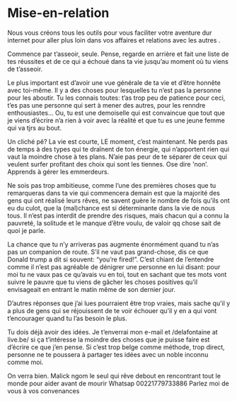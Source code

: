 # Mise-en-relation
Nous vous créons tous les outils pour vous faciliter votre aventure dur internet pour aller plus loin dans vos affaires et relations avec les autres .

Commence par t’asseoir, seule. Pense, regarde en arrière et fait une liste de tes réussites et de ce qui a échoué dans ta vie jusqu’au moment où tu viens de t’asseoir.

Le plus important est d’avoir une vue générale de ta vie et d’être honnête avec toi-même. Il y a des choses pour lesquelles tu n’est pas la personne pour les aboutir. Tu les connais toutes: t’as trop peu de patience pour ceci, t’es pas une personne qui sert à mener des autres, pour les renndre enthousiastes… Ou, tu est une demoiselle qui est convaincue que tout que je viens d’écrire n’a rien à voir avec la réalité et que tu es une jeune femme qui va tjrs au bout.

Un cliché pê? La vie est courte, LE moment, c’est maintenant. Ne perds pas de temps à des types qui te draînent de ton énergie, qui n’apportent rien qui vaut la moindre chose à tes plans. N’aie pas peur de te séparer de ceux qui veulent surfer profitant des choix qui sont les tiennes. Ose dire 'non’. Apprends à gérer les emmerdeurs.

Ne sois pas trop ambitieuse, comme l’une des premières choses que tu remarqueras dans ta vie qui commencera demain est que la majorité des gens qui ont réalisé leurs rêves, ne savent guère le nombre de fois qu’ils ont eu du culot, que la (mal)chance est si déterminante dans la vie de nous tous. Il n’est pas interdit de prendre des risques, mais chacun qui a connu la pauvreté, la solitude et le manque d’être voulu, de valoir qq chose sait de quoi je parle.

La chance que tu n’y arriveras pas augmente énormément quand tu n’as pas un companion de route. S’il ne vaut pas grand-chose, dis ce que Donald trump a dit si souvent: “you’re fired!”. C’est chiant de l’entendre comme il n’est pas agréable de dénigrer une personne en lui disant: pour moi tu ne vaux pas ce qu’avais vu en toi, tout en sachant que tes mots vont suivre le pauvre que tu viens de gâcher les choses positives qu’il envisageait en entrant le matin même de son dernier jour.

D’autres réponses que j’ai lues pourraient être trop vraies, mais sache qu’il y a plus de gens qui se réjouissent de te voir échouer qu’il y en a qui vont t’encourager quand tu l’as besoin le plus.

Tu dois déjà avoir des idées. Je t’enverrai mon e-mail et /delafontaine at live.be/ si ça t’intéresse la moindre des choses que je puisse faire est d’écrire ce que j’en pense. Si c’est trop belge comme méthode, trop direct, personne ne te poussera à partager tes idées avec un noble inconnu comme moi.

On verra bien.
Malick ngom le seul qui rêve debout en rencontrant tout le monde pour aider avant de mourir 
Whatsap 00221779733886 
Parlez moi de vous à vos convenances 
